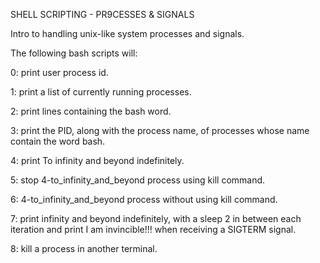 SHELL SCRIPTING - PR9CESSES & SIGNALS

Intro to handling unix-like system processes and signals.


The following bash scripts will:

0: print user process id.

1: print a list of currently running processes.

2: print lines containing the bash word.

3: print the PID, along with the process name, of processes whose name contain
the word bash.

4: print To infinity and beyond indefinitely.

5: stop 4-to_infinity_and_beyond process using kill command.

6: 4-to_infinity_and_beyond process without using kill command.

7: print infinity and beyond indefinitely, with a sleep 2 in between each
iteration and print I am invincible!!! when receiving a SIGTERM signal.

8:  kill a process in another terminal.